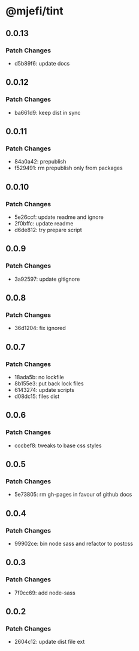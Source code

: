 # @mjefi/tint

## 0.0.13

### Patch Changes

- d5b89f6: update docs

## 0.0.12

### Patch Changes

- ba661d9: keep dist in sync

## 0.0.11

### Patch Changes

- 84a0a42: prepublish
- f529491: rm prepublish only from packages

## 0.0.10

### Patch Changes

- 5e26ccf: update readme and ignore
- 2f0bffc: update readme
- d6de812: try prepare script

## 0.0.9

### Patch Changes

- 3a92597: update gitignore

## 0.0.8

### Patch Changes

- 36d1204: fix ignored

## 0.0.7

### Patch Changes

- 18ada5b: no lockfile
- 8b155e3: put back lock files
- 6143274: update scripts
- d08dc15: files dist

## 0.0.6

### Patch Changes

- cccbef8: tweaks to base css styles

## 0.0.5

### Patch Changes

- 5e73805: rm gh-pages in favour of github docs

## 0.0.4

### Patch Changes

- 99902ce: bin node sass and refactor to postcss

## 0.0.3

### Patch Changes

- 7f0cc69: add node-sass

## 0.0.2

### Patch Changes

- 2604c12: update dist file ext
